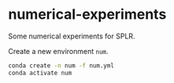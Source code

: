 # numerical-experiments

Some numerical experiments for SPLR.

Create a new environment `num`.

```bash
conda create -n num -f num.yml
conda activate num
```
